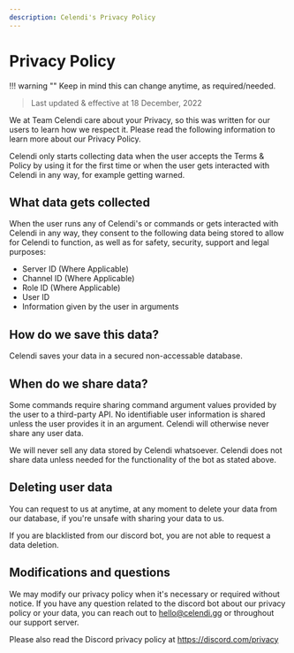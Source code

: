 ```yaml
---
description: Celendi's Privacy Policy
---
```

# Privacy Policy

!!! warning ""
    Keep in mind this can change anytime, as required/needed.
> Last updated & effective at 18 December, 2022

We at Team Celendi care about your Privacy, so this was written for our users to learn how we respect it. Please
read the following information to learn more about our Privacy Policy.

Celendi only starts collecting data when the user accepts the Terms & Policy by using it for the first time or when the user gets interacted with Celendi in any way, for example getting warned.

## What data gets collected

When the user runs any of Celendi's or commands or gets interacted with Celendi in any way, they consent to the following data being stored to allow for Celendi to function, as well as for safety, security, support and legal purposes:

* Server ID (Where Applicable)
* Channel ID (Where Applicable)
* Role ID (Where Applicable)
* User ID
* Information given by the user in arguments

## How do we save this data?

Celendi saves your data in a secured non-accessable database.

## When do we share data?

Some commands require sharing command argument values provided by the user to a third-party API. No identifiable user information is shared unless the user provides it in an argument. Celendi will otherwise never share any user data.

We will never sell any data stored by Celendi whatsoever. Celendi does not share data unless needed for the functionality of the bot as stated above.

## Deleting user data

You can request to us at anytime, at any moment to delete your data from our database, if you're unsafe with sharing your data to us.

If you are blacklisted from our discord bot, you are not able to request a data deletion.

## Modifications and questions

We may modify our privacy policy when it's necessary or required without notice.
If you have any question related to the discord bot about our privacy policy or your data, you can reach out to hello@celendi.gg or throughout our support server.

Please also read the Discord privacy policy at <https://discord.com/privacy>
